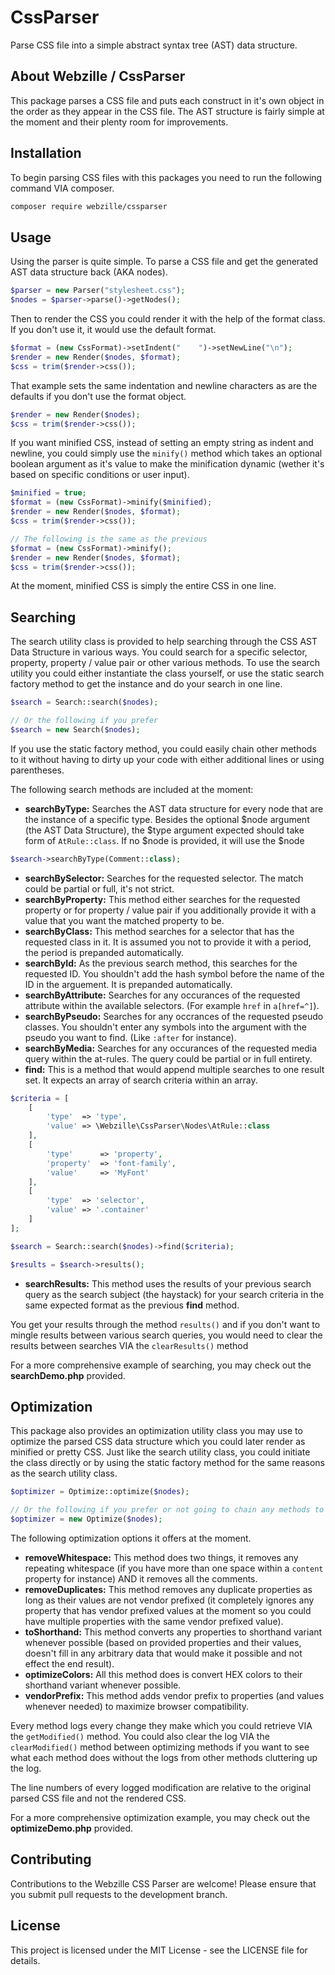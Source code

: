 # CssParser
Parse CSS file into a simple abstract syntax tree (AST) data structure.

## About Webzille / CssParser
This package parses a CSS file and puts each construct in it's own object in the order as they appear in the CSS file. The AST structure is fairly simple at the moment and their plenty room for improvements.

## Installation
To begin parsing CSS files with this packages you need to run the following command VIA composer.

```bash
composer require webzille/cssparser
```

## Usage
Using the parser is quite simple. To parse a CSS file and get the generated AST data structure back (AKA nodes).

```php
$parser = new Parser("stylesheet.css");
$nodes = $parser->parse()->getNodes();
```

Then to render the CSS you could render it with the help of the format class. If you don't use it, it would use the default format.

```php
$format = (new CssFormat)->setIndent("    ")->setNewLine("\n");
$render = new Render($nodes, $format);
$css = trim($render->css());
```

That example sets the same indentation and newline characters as are the defaults if you don't use the format object.

```php
$render = new Render($nodes);
$css = trim($render->css());
```

If you want minified CSS, instead of setting an empty string as indent and newline, you could simply use the `minify()` method which takes an optional boolean argument as it's value to make the minification dynamic (wether it's based on specific conditions or user input).

```php
$minified = true;
$format = (new CssFormat)->minify($minified);
$render = new Render($nodes, $format);
$css = trim($render->css());

// The following is the same as the previous
$format = (new CssFormat)->minify();
$render = new Render($nodes, $format);
$css = trim($render->css());
```

At the moment, minified CSS is simply the entire CSS in one line.

## Searching

The search utility class is provided to help searching through the CSS AST Data Structure in various ways. You could search for a specific selector, property, property / value pair or other various methods. To use the search utility you could either instantiate the class yourself, or use the static search factory method to get the instance and do your search in one line.

```php
$search = Search::search($nodes);

// Or the following if you prefer
$search = new Search($nodes);
```
If you use the static factory method, you could easily chain other methods to it without having to dirty up your code with either additional lines or using parentheses.

The following search methods are included at the moment:

- **searchByType:** Searches the AST data structure for every node that are the instance of a specific type. Besides the optional $node argument (the AST Data Structure), the $type argument expected should take form of `AtRule::class`. If no $node is provided, it will use the $node
```php
$search->searchByType(Comment::class);
```
- **searchBySelector:** Searches for the requested selector. The match could be partial or full, it's not strict.
- **searchByProperty:** This method either searches for the requested property or for property / value pair if you additionally provide it with a value that you want the matched property to be.
- **searchByClass:** This method searches for a selector that has the requested class in it. It is assumed you not to provide it with a period, the period is prepanded automatically.
- **searchById:** As the previous search method, this searches for the requested ID. You shouldn't add the hash symbol before the name of the ID in the arguement. It is prepanded automatically.
- **searchByAttribute:** Searches for any occurances of the requested attribute within the available selectors. (For example `href` in `a[href=^]`).
- **searchByPseudo:** Searches for any occrances of the requested pseudo classes. You shouldn't enter any symbols into the argument with the pseudo you want to find. (Like `:after` for instance).
- **searchByMedia:** Searches for any occurances of the requested media query within the at-rules. The query could be partial or in full entirety.
- **find:** This is a method that would append multiple searches to one result set. It expects an array of search criteria within an array.
```php
$criteria = [
    [
        'type'  => 'type',
        'value' => \Webzille\CssParser\Nodes\AtRule::class
    ],
    [
        'type'      => 'property',
        'property'  => 'font-family',
        'value'     => 'MyFont'
    ],
    [
        'type'  => 'selector',
        'value' => '.container'
    ]
];

$search = Search::search($nodes)->find($criteria);

$results = $search->results();
```
- **searchResults:** This method uses the results of your previous search query as the search subject (the haystack) for your search criteria in the same expected format as the previous **find** method.

You get your results through the method `results()` and if you don't want to mingle results between various search queries, you would need to clear the results between searches VIA the `clearResults()` method

For a more comprehensive example of searching, you may check out the **searchDemo.php** provided.

## Optimization

This package also provides an optimization utility class you may use to optimize the parsed CSS data structure which you could later render as minified or pretty CSS. Just like the search utility class, you could initiate the class directly or by using the static factory method for the same reasons as the search utility class.

```php
$optimizer = Optimize::optimize($nodes);

// Or the following if you prefer or not going to chain any methods to it.
$optimizer = new Optimize($nodes);
```

The following optimization options it offers at the moment.

- **removeWhitespace:** This method does two things, it removes any repeating whitespace (if you have more than one space within a `content` property for instance) AND it removes all the comments.
- **removeDuplicates:** This method removes any duplicate properties as long as their values are not vendor prefixed (it completely ignores any property that has vendor prefixed values at the moment so you could have multiple properties with the same vendor prefixed value).
- **toShorthand:** This method converts any properties to shorthand variant whenever possible (based on provided properties and their values, doesn't fill in any arbitrary data that would make it possible and not effect the end result).
- **optimizeColors:** All this method does is convert HEX colors to their shorthand variant whenever possible.
- **vendorPrefix:** This method adds vendor prefix to properties (and values whenever needed) to maximize browser compatibility.

Every method logs every change they make which you could retrieve VIA the `getModified()` method. You could also clear the log VIA the `clearModified()` method between optimizing methods if you want to see what each method does without the logs from other methods cluttering up the log.

The line numbers of every logged modification are relative to the original parsed CSS file and not the rendered CSS.

For a more comprehensive optimization example, you may check out the **optimizeDemo.php** provided.

## Contributing
Contributions to the Webzille CSS Parser are welcome! Please ensure that you submit pull requests to the development branch.

## License
This project is licensed under the MIT License - see the LICENSE file for details.
